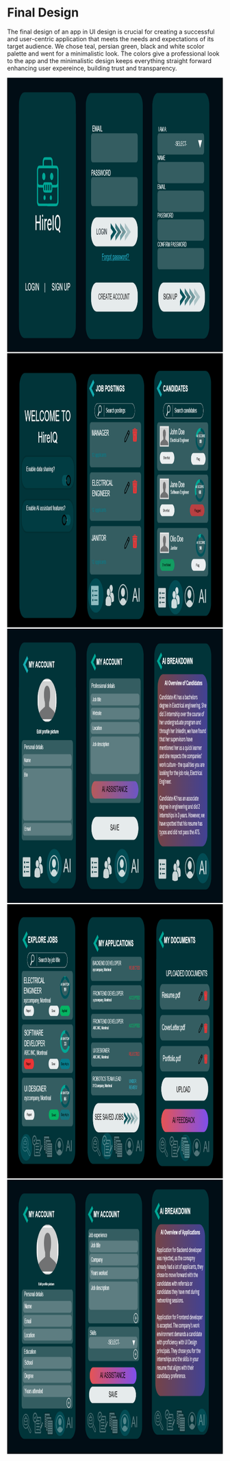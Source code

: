 # Final Design

The final design of an app in UI design is crucial for creating a successful and user-centric application that meets the needs and expectations of its target audience. 
We chose teal, persian green, black and white scolor palette and went for a minimalistic look. The colors give a professional look to the app and the minimalistic design keeps everything straight forward enhancing user expereince, building trust and transparency. 


<img width="975" height="639" alt="image" src="/assets/images/Landing + Login.png" />

<img width="975" height="639" alt="image" src="/assets/images/Ai consent + Employers page.png" />

<img width="975" height="639" alt="image" src="/assets/images/Employers page.png" />

<img width="975" height="639" alt="image" src="/assets/images/Candidates page.png" />

<img width="975" height="639" alt="image" src="/assets/images/Candidates page 2.png" />
